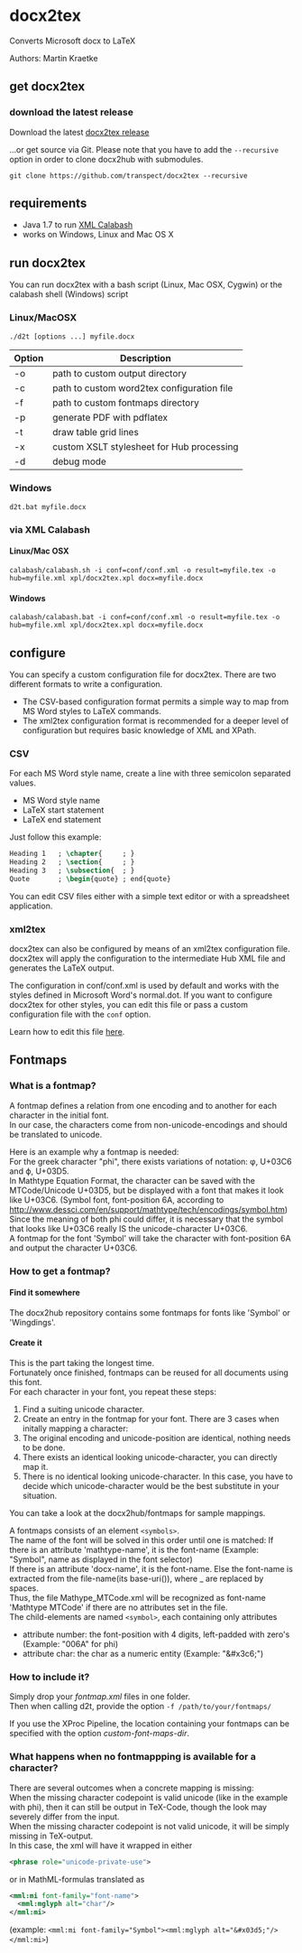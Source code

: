 # docx2tex
Converts Microsoft docx to LaTeX

Authors: Martin Kraetke

## get docx2tex

### download the latest release
Download the latest [docx2tex release](https://github.com/transpect/docx2tex/releases)

…or get source via Git. Please note that you have to add the `--recursive` option in order to clone docx2hub with submodules.
```
git clone https://github.com/transpect/docx2tex --recursive
```

## requirements
* Java 1.7 to run  [XML Calabash](https://github.com/ndw/xmlcalabash1)
* works on Windows, Linux and Mac OS X

## run docx2tex
You can run docx2tex with a bash script (Linux, Mac OSX, Cygwin) or the calabash shell (Windows) script

### Linux/MacOSX
```
./d2t [options ...] myfile.docx
```

Option  | Description
------  | -------------
 -o     | path to custom output directory
 -c     | path to custom word2tex configuration file
 -f     | path to custom fontmaps directory
 -p     | generate PDF with pdflatex
 -t     | draw table grid lines
 -x     | custom XSLT stylesheet for Hub processing
 -d     | debug mode


### Windows
```
d2t.bat myfile.docx
```

### via XML Calabash

#### Linux/Mac OSX
```
calabash/calabash.sh -i conf=conf/conf.xml -o result=myfile.tex -o hub=myfile.xml xpl/docx2tex.xpl docx=myfile.docx
```

#### Windows

```
calabash/calabash.bat -i conf=conf/conf.xml -o result=myfile.tex -o hub=myfile.xml xpl/docx2tex.xpl docx=myfile.docx
```

## configure

You can specify a custom configuration file for docx2tex. There are two different formats to write a configuration.

* The CSV-based configuration format permits a simple way to map from MS Word styles to LaTeX commands.
* The xml2tex configuration format is recommended for a deeper level of configuration but requires basic knowledge of XML and XPath.

### CSV

For each MS Word style name, create a line with three semicolon separated values.

* MS Word style name
* LaTeX start statement 
* LaTeX end statement

Just follow this example:

```latex
Heading 1   ; \chapter{     ; }
Heading 2   ; \section{     ; }
Heading 3   ; \subsection{  ; }
Quote       ; \begin{quote} ; end{quote}
```

You can edit CSV files either with a simple text editor or with a spreadsheet application.

### xml2tex

docx2tex can also be configured by means of an xml2tex configuration file. docx2tex will apply the configuration to the intermediate Hub XML file and generates the LaTeX output.

The configuration in conf/conf.xml is used by default and works with the styles defined in Microsoft Word's normal.dot. If you want to configure docx2tex for other styles, you can edit this file or pass a custom configuration file with the `conf` option.

Learn how to edit this file [here](https://github.com/transpect/xml2tex).

## Fontmaps
### What is a fontmap?
A fontmap defines a relation from one encoding and to another for each character in the initial font.  
In our case, the characters come from non-unicode-encodings and should be translated to unicode.

Here is an example why a fontmap is needed:  
For the greek character "phi", there exists variations of notation: φ, U+03C6 and ϕ, U+03D5.  
In Mathtype Equation Format, the character can be saved with the MTCode/Unicode U+03D5, but be displayed with a font that makes it look like U+03C6. (Symbol font, font-position 6A, according to http://www.dessci.com/en/support/mathtype/tech/encodings/symbol.htm)  
Since the meaning of both phi could differ, it is necessary that the symbol that looks like U+03C6 really IS the unicode-character U+03C6.  
A fontmap for the font 'Symbol' will take the character with font-position 6A and output the character U+03C6.

### How to get a fontmap?
#### Find it somewhere
 The docx2hub repository contains some fontmaps for fonts like 'Symbol' or 'Wingdings'.
#### Create it
This is the part taking the longest time.  
Fortunately once finished, fontmaps can be reused for all documents using this font.  
For each character in your font, you repeat these steps:
1. Find a suiting unicode character.
2. Create an entry in the fontmap for your font.
There are 3 cases when initally mapping a character:
 1. The original encoding and unicode-position are identical, nothing needs to be done.
 2. There exists an identical looking unicode-character, you can directly map it.
 3. There is no identical looking unicode-character. In this case, you have to decide which unicode-character would be the best substitute in your situation.

You can take a look at the docx2hub/fontmaps for sample mappings.

A fontmaps consists of an element `<symbols>`.  
The name of the font will be solved in this order until one is matched:
If there is an attribute 'mathtype-name', it is the font-name (Example: "Symbol", name as displayed in the font selector)  
If there is an attribute 'docx-name', it is the font-name.
Else the font-name is extracted from the file-name(its base-uri()), where _ are replaced by spaces.  
Thus, the file Mathype_MTCode.xml will be recognized as font-name 'Mathtype MTCode' if there are no attributes set in the file.  
The child-elements are named `<symbol>`, each containing only attributes
  * attribute number: the font-position with 4 digits, left-padded with zero's (Example: "006A" for phi)
  * attribute char: the char as a numeric entity (Example: "&amp;#x3c6;")

### How to include it?
Simply drop your *fontmap.xml* files in one folder.  
Then when calling d2t, provide the option `-f /path/to/your/fontmaps/`

If you use the XProc Pipeline, the location containing your fontmaps can be specified with the option *custom-font-maps-dir*.

### What happens when no fontmappping is available for a character?
There are several outcomes when a concrete mapping is missing:  
When the missing character codepoint is valid unicode (like in the example with phi), then it can still be output in TeX-Code, though the look may severely differ from the input.  
When the missing character codepoint is not valid unicode, it will be simply missing in TeX-output.  
In this case, the xml will have it wrapped in either  
```xml
<phrase role="unicode-private-use">
```
or in MathML-formulas translated as
```xml
<mml:mi font-family="font-name">
  <mml:mglyph alt="char"/>
</mml:mi>
```
(example: `<mml:mi font-family="Symbol"><mml:mglyph alt="&#x03d5;"/></mml:mi>`)
